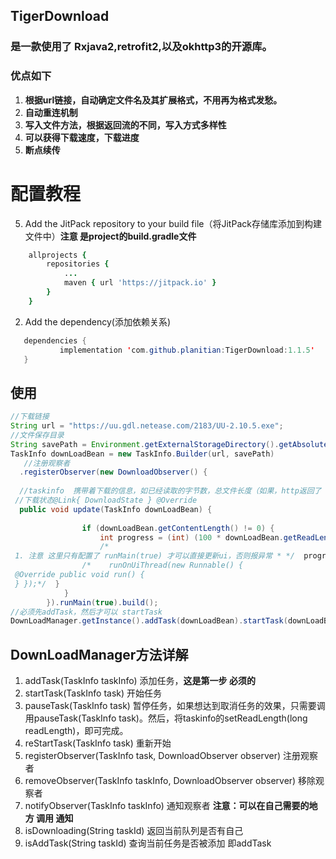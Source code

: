 
## TigerDownload
### 是一款使用了 Rxjava2,retrofit2,以及okhttp3的开源库。

### 优点如下
 1. **根据url链接，自动确定文件名及其扩展格式，不用再为格式发愁。**
 2. **自动重连机制**
 3. **写入文件方法，根据返回流的不同，写入方式多样性**
 4. **可以获得下载速度，下载进度**
 5. **断点续传**
 
# 配置教程
 5. Add the JitPack repository to your build file（将JitPack存储库添加到构建文件中）**注意  是project的build.gradle文件**
```j
   	allprojects {
		repositories {
			...
			maven { url 'https://jitpack.io' }
		}
	}
  ```
  
 2. Add the dependency(添加依赖关系)
 ```java
 	dependencies {
	        implementation 'com.github.planitian:TigerDownload:1.1.5'
	}
 ```


## 使用

```java
//下载链接
String url = "https://uu.gdl.netease.com/2183/UU-2.10.5.exe"; 
//文件保存目录
String savePath = Environment.getExternalStorageDirectory().getAbsolutePath() + "/" + Environment.DIRECTORY_DOWNLOADS;  
TaskInfo downLoadBean = new TaskInfo.Builder(url, savePath)  
   //注册观察者  
  .registerObserver(new DownloadObserver() {  
  
  //taskinfo  携带着下载的信息，如已经读取的字节数，总文件长度（如果，http返回了 文件长度）  
 //下载状态@Link{ DownloadState } @Override  
  public void update(TaskInfo downLoadBean) {  
  
                if (downLoadBean.getContentLength() != 0) {  
                    int progress = (int) (100 * downLoadBean.getReadLength() / downLoadBean.getContentLength());  
                    /*  
 1. 注意 这里只有配置了 runMain(true) 才可以直接更新ui，否则报异常 * */  progressBar.setProgress(progress);  
                /*    runOnUiThread(new Runnable() {  
 @Override public void run() {  
 } });*/  }  
            }  
        }).runMain(true).build();  
//必须先addTask，然后才可以 startTask
DownLoadManager.getInstance().addTask(downLoadBean).startTask(downLoadBean);
```
## DownLoadManager方法详解
 1. addTask(TaskInfo taskInfo)  添加任务，**这是第一步 必须的**
 2. startTask(TaskInfo task)       开始任务
 3. pauseTask(TaskInfo task)     暂停任务，如果想达到取消任务的效果，只需要调用pauseTask(TaskInfo task)。然后，将taskinfo的setReadLength(long readLength)，即可完成。
 4. reStartTask(TaskInfo task)     重新开始
 5. registerObserver(TaskInfo  task, DownloadObserver observer) 注册观察者
 6. removeObserver(TaskInfo taskInfo, DownloadObserver observer) 移除观察者
 7. notifyObserver(TaskInfo taskInfo) 通知观察者   **注意：可以在自己需要的地方 调用 通知**
 8. isDownloading(String taskId)  返回当前队列是否有自己
 9. isAddTask(String taskId)   查询当前任务是否被添加 即addTask





